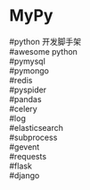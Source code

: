 # MyPy

#python 开发脚手架  
#awesome python  
#pymysql  
#pymongo  
#redis  
#pyspider  
#pandas  
#celery  
#log  
#elasticsearch  
#subprocess  
#gevent  
#requests  
#flask  
#django  
